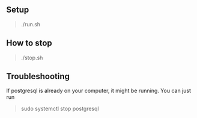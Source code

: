 ## Setup

> ./run.sh

## How to stop

> ./stop.sh

## Troubleshooting

If postgresql is already on your computer, it might be running. You can just run

> sudo systemctl stop postgresql
